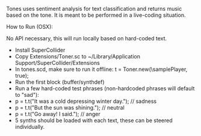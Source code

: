 Tones uses sentiment analysis for text classification and returns music based on the tone.
It is meant to be performed in a live-coding situation.


How to Run (OSX):

No API necessary, this will run locally based on hard-coded text.

- Install SuperCollider
- Copy Extensions/Toner.sc to ~/Library/Application Support/SuperCollider/Extensions
- In tones.scd, make sure to run it offline: t = Toner.new(\samplePlayer, true);
- Run the first block (buffer/synthdef)
- Run a few hard-coded test phrases (non-hardcoded phrases will default to "sad"):
- p = t.t("It was a cold depressing winter day."); // sadness
- p = t.t("But the sun was shining."); // neutral
- p = t.t("Go away! I said."); // anger
- 5 synths should be loaded with each text, these can be steered individually.
